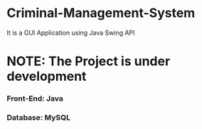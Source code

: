 # Criminal-Management-System
It is a GUI Application using Java Swing API

# NOTE: The Project is under development

### Front-End: Java
### Database: MySQL

